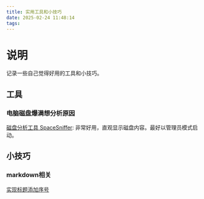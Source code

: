 ```yaml
---
title: 实用工具和小技巧
date: 2025-02-24 11:48:14
tags:
---
```


<link rel="stylesheet" type="text/css" href="../../css/auto-number-title.css" />

# 说明

记录一些自己觉得好用的工具和小技巧。

## 工具

### 电脑磁盘爆满想分析原因

[磁盘分析工具 SpaceSniffer](https://sourceforge.net/projects/spacesniffer/): 非常好用，直观显示磁盘内容。最好以管理员模式启动。

## 小技巧

### markdown相关

[实现标题添加序号](https://blog.csdn.net/quaer/article/details/140768850)

